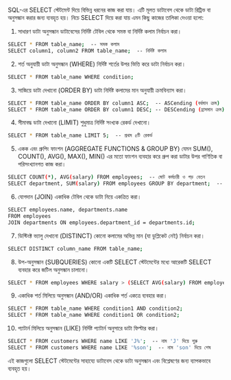 SQL-এর SELECT স্টেটমেন্ট দিয়ে বিভিন্ন ধরনের কাজ করা যায়। এটি মূলত ডাটাবেস থেকে ডাটা রিট্রিভ বা অনুসন্ধান করার জন্য ব্যবহৃত হয়। নিচে SELECT দিয়ে করা যায় এমন কিছু কাজের তালিকা দেওয়া হলো:

1. সাধারণ ডাটা অনুসন্ধান
ডাটাবেসের নির্দিষ্ট টেবিল থেকে সমস্ত বা নির্দিষ্ট কলাম নির্বাচন করা।


```bash
SELECT * FROM table_name;  -- সমস্ত কলাম
SELECT column1, column2 FROM table_name;  -- নির্দিষ্ট কলাম
```
2. শর্ত অনুযায়ী ডাটা অনুসন্ধান (WHERE)
নির্দিষ্ট শর্তের উপর ভিত্তি করে ডাটা নির্বাচন করা।


```bash
SELECT * FROM table_name WHERE condition;
```
3. সাজিয়ে ডাটা দেখানো (ORDER BY)
ডাটা নির্দিষ্ট কলামের মান অনুযায়ী ক্রমবিন্যাস করা।
```bash
SELECT * FROM table_name ORDER BY column1 ASC;  -- ASCending (বর্ধমান ক্রম)
SELECT * FROM table_name ORDER BY column1 DESC; -- DESCending (হ্রাসমান ক্রম)
```
4. সীমাবদ্ধ ডাটা দেখানো (LIMIT)
শুধুমাত্র নির্দিষ্ট সংখ্যক রেকর্ড দেখানো।
```bash
SELECT * FROM table_name LIMIT 5;  -- প্রথম ৫টি রেকর্ড
```
5. একক এবং গ্রুপিং ফাংশন (AGGREGATE FUNCTIONS & GROUP BY)
যেমন SUM(), COUNT(), AVG(), MAX(), MIN() এর মতো ফাংশন ব্যবহার করে গ্রুপ করা ডাটার উপর গাণিতিক বা পরিসংখ্যানগত কাজ করা।
```bash
SELECT COUNT(*), AVG(salary) FROM employees;  -- মোট কর্মচারী ও গড় বেতন
SELECT department, SUM(salary) FROM employees GROUP BY department;  -- বিভাগ অনুসারে মোট বেতন
```
6. যোগদান (JOIN)
একাধিক টেবিল থেকে ডাটা নিয়ে একত্রিত করা।

```bash
SELECT employees.name, departments.name
FROM employees
JOIN departments ON employees.department_id = departments.id;
```
7. ডিস্টিংক্ট ভ্যালু দেখানো (DISTINCT)
কোনো কলামের অভিন্ন মান (যা ডুপ্লিকেট নেই) নির্বাচন করা।

```bash
SELECT DISTINCT column_name FROM table_name;
```
8. উপ-অনুসন্ধান (SUBQUERIES)
কোনো একটি SELECT স্টেটমেন্টের মধ্যে আরেকটি SELECT ব্যবহার করে জটিল অনুসন্ধান চালানো।
```bash
SELECT * FROM employees WHERE salary > (SELECT AVG(salary) FROM employees);
```
9. একাধিক শর্ত মিলিয়ে অনুসন্ধান (AND/OR)
একাধিক শর্ত একত্রে ব্যবহার করা।
```bash
SELECT * FROM table_name WHERE condition1 AND condition2;
SELECT * FROM table_name WHERE condition1 OR condition2;
```
10. প্যাটার্ন মিলিয়ে অনুসন্ধান (LIKE)
নির্দিষ্ট প্যাটার্ন অনুসারে ডাটা ফিল্টার করা।
```bash
SELECT * FROM customers WHERE name LIKE 'J%';  -- নাম 'J' দিয়ে শুরু
SELECT * FROM customers WHERE name LIKE '%son';  -- নাম 'son' দিয়ে শেষ
```
এই কাজগুলো SELECT স্টেটমেন্টের সাহায্যে ডাটাবেস থেকে ডাটা অনুসন্ধান এবং বিশ্লেষণের জন্য ব্যাপকভাবে ব্যবহৃত হয়।






